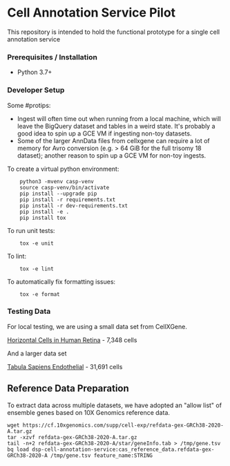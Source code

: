 # Cell Annotation Service Pilot

This repository is intended to hold the functional prototype for a single cell annotation service

### Prerequisites / Installation

 - Python 3.7+

### Developer Setup

Some #protips:

* Ingest will often time out when running from a local machine, which will leave the BigQuery dataset and tables in a weird state. It's probably a good idea to spin up a GCE VM if ingesting non-toy datasets.
* Some of the larger AnnData files from cellxgene can require a lot of memory for Avro conversion (e.g. > 64 GiB for the full trisomy 18 dataset); another reason to spin up a GCE VM for non-toy ingests.

To create a virtual python environment:

```shell
    python3 -mvenv casp-venv
    source casp-venv/bin/activate
    pip install --upgrade pip
    pip install -r requirements.txt
    pip install -r dev-requirements.txt
    pip install -e .
    pip install tox
```

To run unit tests:

```shell
    tox -e unit
```

To lint:

```shell
    tox -e lint
```

To automatically fix formatting issues:
```shell
    tox -e format
```
 
### Testing Data
    
For local testing, we are using a small data set from CellXGene.

[Horizontal Cells in Human Retina](https://cellxgene.cziscience.com/collections/af893e86-8e9f-41f1-a474-ef05359b1fb7) - 7,348 cells

And a larger data set

[Tabula Sapiens Endothelial](https://cellxgene.cziscience.com/collections/e5f58829-1a66-40b5-a624-9046778e74f5) -  31,691 cells




## Reference Data Preparation

To extract data across multiple datasets, we have adopted an "allow list" of ensemble genes based on 10X Genomics reference data.

```
wget https://cf.10xgenomics.com/supp/cell-exp/refdata-gex-GRCh38-2020-A.tar.gz
tar -xzvf refdata-gex-GRCh38-2020-A.tar.gz
tail -n+2 refdata-gex-GRCh38-2020-A/star/geneInfo.tab > /tmp/gene.tsv
bq load dsp-cell-annotation-service:cas_reference_data.refdata-gex-GRCh38-2020-A /tmp/gene.tsv feature_name:STRING
```
